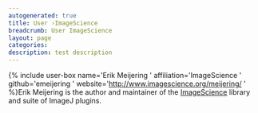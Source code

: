 ```yaml
---
autogenerated: true
title: User ›ImageScience
breadcrumb: User ImageScience
layout: page
categories: 
description: test description
---
```


{% include user-box name='Erik Meijering ' affiliation='ImageScience ' github='emeijering ' website='http://www.imagescience.org/meijering/ ' %}Erik Meijering is the author and maintainer of the [ImageScience](ImageScience "wikilink") library and suite of ImageJ plugins.
